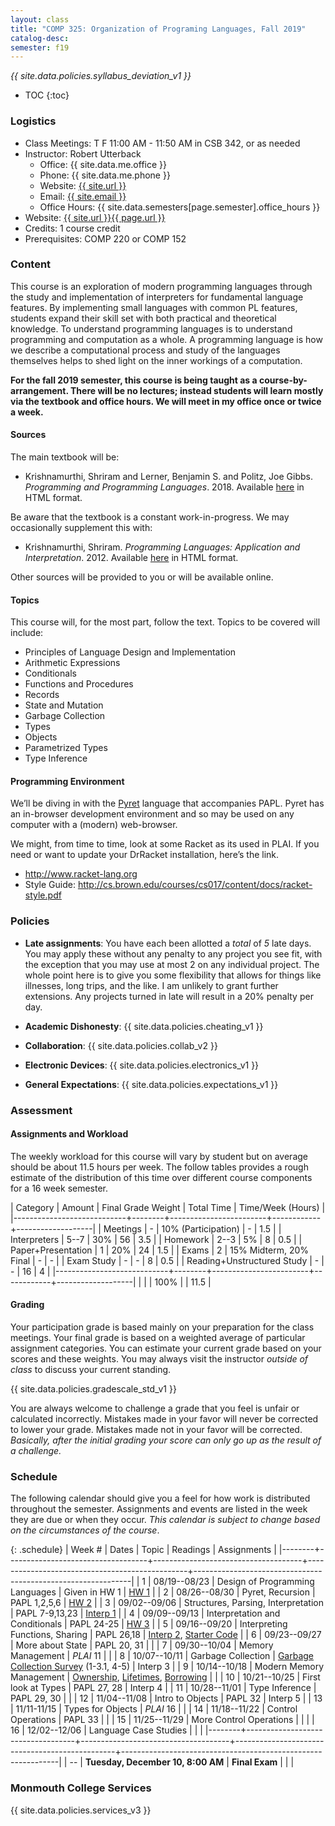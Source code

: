 ```yaml
---
layout: class
title: "COMP 325: Organization of Programing Languages, Fall 2019"
catalog-desc:
semester: f19
---
```


*{{ site.data.policies.syllabus_deviation_v1 }}*

* TOC
{:toc}

### Logistics

* Class Meetings: T F 11:00 AM - 11:50 AM in CSB 342, or as needed
* Instructor: Robert Utterback
  * Office: {{ site.data.me.office }}
  * Phone: {{ site.data.me.phone }}
  * Website: <a href="{{ site.url }}">{{ site.url }}</a>
  * Email: <a href="mailto:{{ site.email }}">{{ site.email }}</a>
  * Office Hours: {{ site.data.semesters[page.semester].office_hours }}
* Website: <a href="{{ site.url }}{{ page.url }}">{{ site.url }}{{ page.url }}</a>
* Credits: 1 course credit
* Prerequisites: COMP 220 or COMP 152

### Content

This course is an exploration of modern programming languages through
the study and implementation of interpreters for fundamental language
features. By implementing small languages with common PL features,
students expand their skill set with both practical and theoretical
knowledge. To understand programming languages is to understand
programming and computation as a whole. A programming language is how
we describe a computational process and study of the languages
themselves helps to shed light on the inner workings of a computation.

**For the fall 2019 semester, this course is being taught as a
course-by-arrangement. There will be no lectures; instead students
will learn mostly via the textbook and office hours. We will meet in
my office once or twice a week.**

#### Sources

The main textbook will be:

* Krishnamurthi, Shriram and Lerner, Benjamin S. and Politz, Joe
Gibbs. *Programming and Programming Languages*. 2018. Available
[here](http://papl.cs.brown.edu/2018/) in HTML format.

Be aware that the textbook is a constant work-in-progress. We may
occasionally supplement this with:

* Krishnamurthi, Shriram. *Programming Languages: Application and
Interpretation*. 2012. Available
[here](http://cs.brown.edu/courses/cs173/2012/book/) in HTML format.

Other sources will be provided to you or will be available online.

#### Topics

This course will, for the most part, follow the text. Topics to be covered will include:

* Principles of Language Design and Implementation
* Arithmetic Expressions
* Conditionals
* Functions and Procedures
* Records
* State and Mutation
* Garbage Collection
* Types
* Objects
* Parametrized Types
* Type Inference

#### Programming Environment

We’ll be diving in with the [Pyret](https://www.pyret.org) language that accompanies PAPL. Pyret has an in-browser development environment and so may be used on any computer with a (modern) web-browser.

We might, from time to time, look at some Racket as its used in
PLAI. If you need or want to update your DrRacket installation, here’s
the link.
* http://www.racket-lang.org
* Style Guide:
  http://cs.brown.edu/courses/cs017/content/docs/racket-style.pdf

### Policies

* **Late assignments**: You have each been allotted a *total* of *5*
late days. You may apply these without any penalty to any project you
see fit, with the exception that you may use at most 2 on any
individual project. The whole point here is to give you some
flexibility that allows for things like illnesses, long trips, and the
like. I am unlikely to grant further extensions. Any projects turned
in late will result in a 20% penalty per day.

* **Academic Dishonesty**: {{ site.data.policies.cheating_v1 }}

* **Collaboration**: {{ site.data.policies.collab_v2 }}

* **Electronic Devices**: {{ site.data.policies.electronics_v1 }}

* **General Expectations**: {{ site.data.policies.expectations_v1 }}

### Assessment

#### Assignments and Workload

The weekly workload for this course will vary by student but on
average should be about 11.5 hours per week. The follow tables
provides a rough estimate of the distribution of this time over
different course components for a 16 week semester.

| Category                   | Amount | Final Grade Weight     | Total Time | Time/Week (Hours) |
|----------------------------+--------+------------------------+------------+-------------------|
| Meetings                   |      - | 10% (Participation)    |          - |               1.5 |
| Interpreters               |   5--7 | 30%                    |         56 |               3.5 |
| Homework                   |   2--3 | 5%                     |          8 |               0.5 |
| Paper+Presentation         |      1 | 20%                    |         24 |               1.5 |
| Exams                      |      2 | 15% Midterm, 20% Final |          - |                 - |
| Exam Study                 |      - | -                      |          8 |               0.5 |
| Reading+Unstructured Study |      - | -                      |         16 |                 4 |
|----------------------------+--------+------------------------+------------+-------------------|
|                            |        | 100%                   |            |              11.5 |

#### Grading

Your participation grade is based mainly on your preparation for the
class meetings. Your final grade is based on a weighted average of
particular assignment categories. You can estimate your current grade
based on your scores and these weights. You may always visit the
instructor *outside of class* to discuss your current standing.

{{ site.data.policies.gradescale_std_v1 }}

You are always welcome to challenge a grade that you feel is unfair or
calculated incorrectly. Mistakes made in your favor will never be
corrected to lower your grade. Mistakes made not in your favor will be
corrected. *Basically, after the initial grading your score can only
go up as the result of a challenge.*

### Schedule
The following calendar should give you a feel for how work is
distributed throughout the semester. Assignments and events are listed
in the week they are due or when they occur. *This calendar is subject
to change based on the circumstances of the course*.

{: .schedule}
| Week # | Dates                             | Topic                               | Readings                                       | Assignments                                                  |
|--------+-----------------------------------+-------------------------------------+------------------------------------------------+--------------------------------------------------------------|
|      1 | 08/19--08/23                      | Design of Programming Languages     | Given in HW 1                                  | [HW 1](hw1.pdf)                                              |
|      2 | 08/26--08/30                      | Pyret, Recursion                    | PAPL 1,2,5,6                                   | [HW 2](hw2.pdf)                                              |
|      3 | 09/02--09/06                      | Structures, Parsing, Interpretation | PAPL 7-9,13,23                                 | [Interp 1](interp1.pdf)                                      |
|      4 | 09/09--09/13                      | Interpretation and Conditionals     | PAPL 24-25                                     | [HW 3](hw3-paper.pdf)                                        |
|      5 | 09/16--09/20                      | Interpreting Functions, Sharing     | PAPL 26,18                                     | [Interp 2](interp2.pdf), [Starter Code](./interp2-start.arr) |
|      6 | 09/23--09/27                      | More about State                    | PAPL 20, 31                                    |                                                              |
|      7 | 09/30--10/04                      | Memory Management                   | *PLAI* 11                                      |                                                              |
|      8 | 10/07--10/11                      | Garbage Collection                  | [Garbage Collection Survey][1] (1-3.1, 4-5)    | Interp 3                                                     |
|      9 | 10/14--10/18                      | Modern Memory Management            | [Ownership][2], [Lifetimes][3], [Borrowing][4] |                                                              |
|     10 | 10/21--10/25                      | First look at Types                 | PAPL 27, 28                                    | Interp 4                                                     |
|     11 | 10/28--11/01                      | Type Inference                      | PAPL 29, 30                                    |                                                              |
|     12 | 11/04--11/08                      | Intro to Objects                    | PAPL 32                                        | Interp 5                                                     |
|     13 | 11/11-11/15                       | Types for Objects                   | *PLAI* 16                                      |                                                              |
|     14 | 11/18--11/22                      | Control Operations                  | PAPL 33                                        |                                                              |
|     15 | 11/25--11/29                      | More Control Operations             |                                                |                                                              |
|     16 | 12/02--12/06                      | Language Case Studies               |                                                |                                                              |
|--------+-----------------------------------+-------------------------------------+------------------------------------------------+--------------------------------------------------------------|
|     -- | **Tuesday, December 10, 8:00 AM** | **Final Exam**                      |                                                |                                                              |

[1]: http://3e8.org/pub/pdf-t1/gcsurvey.pdf
[2]: https://doc.rust-lang.org/book/ch04-00-understanding-ownership.html
[3]: https://doc.rust-lang.org/book/ch10-03-lifetime-syntax.html
[4]: http://arthurtw.github.io/2014/11/30/rust-borrow-lifetimes.html

### Monmouth College Services

{{ site.data.policies.services_v3 }}

<!-- Local Variables: -->
<!-- eval: (orgtbl-mode) -->
<!-- End: -->
